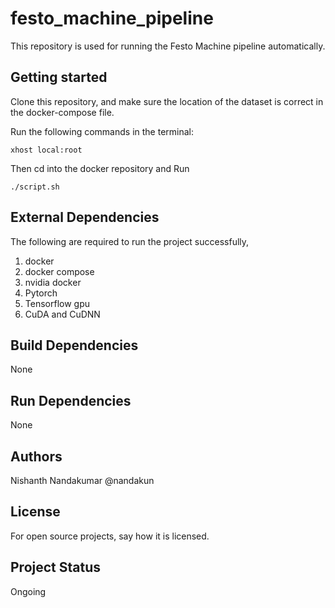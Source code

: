 # festo_machine_pipeline

This repository is used for running the Festo Machine pipeline automatically.

## Getting started

Clone this repository, and make sure the location of the dataset is correct in the docker-compose file.

Run the following commands in the terminal:

```
xhost local:root 
```
Then cd into the docker repository and Run

```
./script.sh
```

## External Dependencies

The following are required to run the project successfully,

1. docker
2. docker compose
3. nvidia docker
4. Pytorch
5. Tensorflow gpu
6. CuDA and CuDNN

## Build Dependencies

None

## Run Dependencies

None

## Authors

Nishanth Nandakumar @nandakun

## License

For open source projects, say how it is licensed.

## Project Status

Ongoing
